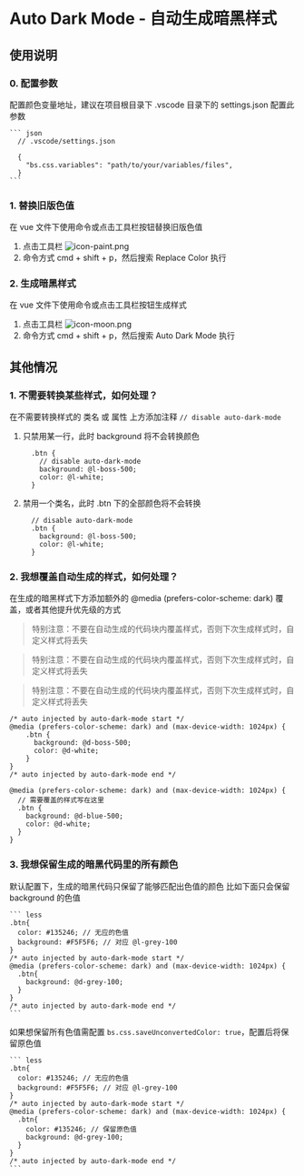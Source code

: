 # Auto Dark Mode - 自动生成暗黑样式

## 使用说明

### 0. 配置参数

配置颜色变量地址，建议在项目根目录下 .vscode 目录下的 settings.json 配置此参数

    ``` json
      // .vscode/settings.json

      {
        "bs.css.variables": "path/to/your/variables/files",
      }
    ```

### 1. 替换旧版色值

在 vue 文件下使用命令或点击工具栏按钮替换旧版色值

1. 点击工具栏 ![icon-paint.png](https://img.bosszhipin.com/static/file/2022/hoj7lgvsyq1662101737648.png)
2. 命令方式 cmd + shift + p，然后搜索 Replace Color 执行

### 2. 生成暗黑样式

在 vue 文件下使用命令或点击工具栏按钮生成样式

1. 点击工具栏 ![icon-moon.png](https://img.bosszhipin.com/static/file/2022/hqa0pjvq141661917538860.png)
2. 命令方式 cmd + shift + p，然后搜索 Auto Dark Mode 执行

## 其他情况

### 1. 不需要转换某些样式，如何处理？

在不需要转换样式的 类名 或 属性 上方添加注释 `// disable auto-dark-mode`

1. 只禁用某一行，此时 background 将不会转换颜色

    ``` less
      .btn {
        // disable auto-dark-mode
        background: @l-boss-500;
        color: @l-white;
      }
    ```

2. 禁用一个类名，此时 .btn 下的全部颜色将不会转换

    ``` less
      // disable auto-dark-mode
      .btn {
        background: @l-boss-500;
        color: @l-white;
      }
    ```

### 2. 我想覆盖自动生成的样式，如何处理？

在生成的暗黑样式下方添加额外的 @media (prefers-color-scheme: dark) 覆盖，或者其他提升优先级的方式

> 特别注意：不要在自动生成的代码块内覆盖样式，否则下次生成样式时，自定义样式将丢失

> 特别注意：不要在自动生成的代码块内覆盖样式，否则下次生成样式时，自定义样式将丢失

> 特别注意：不要在自动生成的代码块内覆盖样式，否则下次生成样式时，自定义样式将丢失

``` less
/* auto injected by auto-dark-mode start */
@media (prefers-color-scheme: dark) and (max-device-width: 1024px) {
    .btn {
      background: @d-boss-500;
      color: @d-white;
    }
}
/* auto injected by auto-dark-mode end */

@media (prefers-color-scheme: dark) and (max-device-width: 1024px) {
  // 需要覆盖的样式写在这里
  .btn {
    background: @d-blue-500;
    color: @d-white;
  }
}
```

### 3. 我想保留生成的暗黑代码里的所有颜色

默认配置下，生成的暗黑代码只保留了能够匹配出色值的颜色
比如下面只会保留 background 的色值

    ``` less
    .btn{
      color: #135246; // 无应的色值
      background: #F5F5F6; // 对应 @l-grey-100
    }
    /* auto injected by auto-dark-mode start */
    @media (prefers-color-scheme: dark) and (max-device-width: 1024px) {
      .btn{
        background: @d-grey-100;
      }
    }
    /* auto injected by auto-dark-mode end */
    ```

如果想保留所有色值需配置 `bs.css.saveUnconvertedColor: true`，配置后将保留原色值

    ``` less
    .btn{
      color: #135246; // 无应的色值
      background: #F5F5F6; // 对应 @l-grey-100
    }
    /* auto injected by auto-dark-mode start */
    @media (prefers-color-scheme: dark) and (max-device-width: 1024px) {
      .btn{
        color: #135246; // 保留原色值
        background: @d-grey-100;
      }
    }
    /* auto injected by auto-dark-mode end */
    ```
